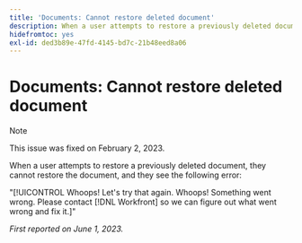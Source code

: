 ```yaml
---
title: 'Documents: Cannot restore deleted document'
description: When a user attempts to restore a previously deleted document, they cannot restore the document, and they see the Whoops error.
hidefromtoc: yes
exl-id: ded3b89e-47fd-4145-bd7c-21b48eed8a06
---
```

# Documents: Cannot restore deleted document

>[!NOTE]
>
>This issue was fixed on February 2, 2023.

<!-- On WF and WFP TOCs-->

When a user attempts to restore a previously deleted document, they cannot restore the document, and they see the following error:

"[!UICONTROL Whoops! Let's try that again. Whoops! Something went wrong. Please contact [!DNL Workfront] so we can figure out what went wrong and fix it.]"

_First reported on June 1, 2023._
